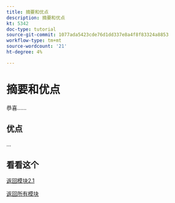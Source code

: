 ```yaml
---
title: 摘要和优点
description: 摘要和优点
kt: 5342
doc-type: tutorial
source-git-commit: 1077ada5423cde76d1dd337e8a4f8f83324a8853
workflow-type: tm+mt
source-wordcount: '21'
ht-degree: 4%

---
```


# 摘要和优点

恭喜……

## 优点

...

## 看看这个

[返回模块2.1](./aemcs.md)

[返回所有模块](../../../overview.md)
